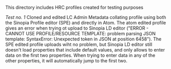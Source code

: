 This directory includes HRC profiles created for testing purposes

*Test no. 1*
Cloned and edited LC Admin Metadata collating profile using both the Sinopia Profile editor (SPE) and directly in Atom. The atom edited profile gives an error when trying ot upload to Sinopia LD editor ("ERROR - CANNOT USE PROFILE/RESOURCE TEMPLATE: problem parsing JSON template: SyntaxError: Unexpected token 	 in JSON at position 6458"). The SPE edited profile uploads wiht no problem, but Sinopia LD editor still doesn't load properties that include default values, and only allows to enter data on the first two properties. When trying to enter data in any of the other properties, it will automatically jump to the first two.

